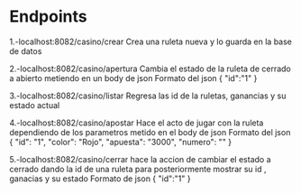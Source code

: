 # Endpoints

1.-localhost:8082/casino/crear 
Crea una ruleta nueva y lo guarda en la base de datos

2.-localhost:8082/casino/apertura
Cambia el estado de la ruleta de cerrado a abierto metiendo en un body de json 
Formato del json
{
  "id":"1"
}

3.-localhost:8082/casino/listar
Regresa las id de la ruletas, ganancias y su estado actual

4.-localhost:8082/casino/apostar
Hace el acto de jugar con la ruleta dependiendo de los parametros metido en el body de json
Formato del json
{
    "id": "1",
    "color": "Rojo",
    "apuesta": "3000",
    "numero": ""
}

5.-localhost:8082/casino/cerrar
hace la accion de cambiar el estado a cerrado dando la id de una ruleta para posteriormente mostrar su id , ganacias y su estado 
Formato de json
{
  "id":"1"
}
